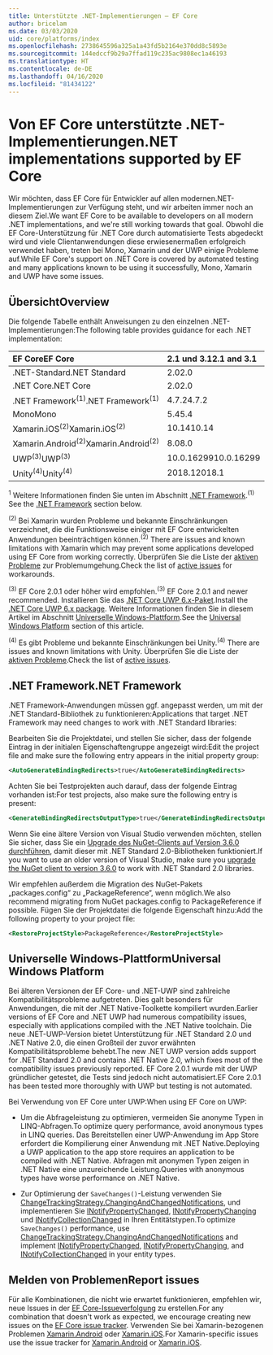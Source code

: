 ```yaml
---
title: Unterstützte .NET-Implementierungen – EF Core
author: bricelam
ms.date: 03/03/2020
uid: core/platforms/index
ms.openlocfilehash: 2738645596a325a1a43fd5b2164e370dd8c5893e
ms.sourcegitcommit: 144edccf9b29a7ffad119c235ac9808ec1a46193
ms.translationtype: HT
ms.contentlocale: de-DE
ms.lasthandoff: 04/16/2020
ms.locfileid: "81434122"
---
```

# <a name="net-implementations-supported-by-ef-core"></a><span data-ttu-id="a6931-102">Von EF Core unterstützte .NET-Implementierungen</span><span class="sxs-lookup"><span data-stu-id="a6931-102">.NET implementations supported by EF Core</span></span>

<span data-ttu-id="a6931-103">Wir möchten, dass EF Core für Entwickler auf allen modernen.NET-Implementierungen zur Verfügung steht, und wir arbeiten immer noch an diesem Ziel.</span><span class="sxs-lookup"><span data-stu-id="a6931-103">We want EF Core to be available to developers on all modern .NET implementations, and we're still working towards that goal.</span></span> <span data-ttu-id="a6931-104">Obwohl die EF Core-Unterstützung für .NET Core durch automatisierte Tests abgedeckt wird und viele Clientanwendungen diese erwiesenermaßen erfolgreich verwendet haben, treten bei Mono, Xamarin und der UWP einige Probleme auf.</span><span class="sxs-lookup"><span data-stu-id="a6931-104">While EF Core's support on .NET Core is covered by automated testing and many applications known to be using it successfully, Mono, Xamarin and UWP have some issues.</span></span>

## <a name="overview"></a><span data-ttu-id="a6931-105">Übersicht</span><span class="sxs-lookup"><span data-stu-id="a6931-105">Overview</span></span>

<span data-ttu-id="a6931-106">Die folgende Tabelle enthält Anweisungen zu den einzelnen .NET-Implementierungen:</span><span class="sxs-lookup"><span data-stu-id="a6931-106">The following table provides guidance for each .NET implementation:</span></span>

| <span data-ttu-id="a6931-107">EF Core</span><span class="sxs-lookup"><span data-stu-id="a6931-107">EF Core</span></span>                       | <span data-ttu-id="a6931-108">2.1 und 3.1</span><span class="sxs-lookup"><span data-stu-id="a6931-108">2.1 and 3.1</span></span> |
|:------------------------------|:------------|
| <span data-ttu-id="a6931-109">.NET-Standard</span><span class="sxs-lookup"><span data-stu-id="a6931-109">.NET Standard</span></span>                 | <span data-ttu-id="a6931-110">2.0</span><span class="sxs-lookup"><span data-stu-id="a6931-110">2.0</span></span>         |
| <span data-ttu-id="a6931-111">.NET Core</span><span class="sxs-lookup"><span data-stu-id="a6931-111">.NET Core</span></span>                     | <span data-ttu-id="a6931-112">2.0</span><span class="sxs-lookup"><span data-stu-id="a6931-112">2.0</span></span>         |
| <span data-ttu-id="a6931-113">.NET Framework<sup>(1)</sup></span><span class="sxs-lookup"><span data-stu-id="a6931-113">.NET Framework<sup>(1)</sup></span></span>  | <span data-ttu-id="a6931-114">4.7.2</span><span class="sxs-lookup"><span data-stu-id="a6931-114">4.7.2</span></span>       |
| <span data-ttu-id="a6931-115">Mono</span><span class="sxs-lookup"><span data-stu-id="a6931-115">Mono</span></span>                          | <span data-ttu-id="a6931-116">5.4</span><span class="sxs-lookup"><span data-stu-id="a6931-116">5.4</span></span>         |
| <span data-ttu-id="a6931-117">Xamarin.iOS<sup>(2)</sup></span><span class="sxs-lookup"><span data-stu-id="a6931-117">Xamarin.iOS<sup>(2)</sup></span></span>     | <span data-ttu-id="a6931-118">10.14</span><span class="sxs-lookup"><span data-stu-id="a6931-118">10.14</span></span>       |
| <span data-ttu-id="a6931-119">Xamarin.Android<sup>(2)</sup></span><span class="sxs-lookup"><span data-stu-id="a6931-119">Xamarin.Android<sup>(2)</sup></span></span> | <span data-ttu-id="a6931-120">8.0</span><span class="sxs-lookup"><span data-stu-id="a6931-120">8.0</span></span>         |
| <span data-ttu-id="a6931-121">UWP<sup>(3)</sup></span><span class="sxs-lookup"><span data-stu-id="a6931-121">UWP<sup>(3)</sup></span></span>             | <span data-ttu-id="a6931-122">10.0.16299</span><span class="sxs-lookup"><span data-stu-id="a6931-122">10.0.16299</span></span>  |
| <span data-ttu-id="a6931-123">Unity<sup>(4)</sup></span><span class="sxs-lookup"><span data-stu-id="a6931-123">Unity<sup>(4)</sup></span></span>           | <span data-ttu-id="a6931-124">2018.1</span><span class="sxs-lookup"><span data-stu-id="a6931-124">2018.1</span></span>      |

<span data-ttu-id="a6931-125"><sup>1</sup> Weitere Informationen finden Sie unten im Abschnitt [.NET Framework](#net-framework).</span><span class="sxs-lookup"><span data-stu-id="a6931-125"><sup>(1)</sup> See the [.NET Framework](#net-framework) section below.</span></span>

<span data-ttu-id="a6931-126"><sup>(2)</sup> Bei Xamarin wurden Probleme und bekannte Einschränkungen verzeichnet, die die Funktionsweise einiger mit EF Core entwickelten Anwendungen beeinträchtigen können.</span><span class="sxs-lookup"><span data-stu-id="a6931-126"><sup>(2)</sup> There are issues and known limitations with Xamarin which may prevent some applications developed using EF Core from working correctly.</span></span> <span data-ttu-id="a6931-127">Überprüfen Sie die Liste der [aktiven Probleme](https://github.com/aspnet/entityframeworkCore/issues?q=is%3Aopen+is%3Aissue+label%3Aarea-xamarin) zur Problemumgehung.</span><span class="sxs-lookup"><span data-stu-id="a6931-127">Check the list of [active issues](https://github.com/aspnet/entityframeworkCore/issues?q=is%3Aopen+is%3Aissue+label%3Aarea-xamarin) for workarounds.</span></span>

<span data-ttu-id="a6931-128"><sup>(3)</sup> EF Core 2.0.1 oder höher wird empfohlen.</span><span class="sxs-lookup"><span data-stu-id="a6931-128"><sup>(3)</sup> EF Core 2.0.1 and newer recommended.</span></span> <span data-ttu-id="a6931-129">Installieren Sie das [.NET Core UWP 6.x-Paket](https://www.nuget.org/packages/Microsoft.NETCore.UniversalWindowsPlatform/).</span><span class="sxs-lookup"><span data-stu-id="a6931-129">Install the [.NET Core UWP 6.x package](https://www.nuget.org/packages/Microsoft.NETCore.UniversalWindowsPlatform/).</span></span> <span data-ttu-id="a6931-130">Weitere Informationen finden Sie in diesem Artikel im Abschnitt [Universelle Windows-Plattform](#universal-windows-platform).</span><span class="sxs-lookup"><span data-stu-id="a6931-130">See the [Universal Windows Platform](#universal-windows-platform) section of this article.</span></span>

<span data-ttu-id="a6931-131"><sup>(4)</sup> Es gibt Probleme und bekannte Einschränkungen bei Unity.</span><span class="sxs-lookup"><span data-stu-id="a6931-131"><sup>(4)</sup> There are issues and known limitations with Unity.</span></span> <span data-ttu-id="a6931-132">Überprüfen Sie die Liste der [aktiven Probleme](https://github.com/aspnet/entityframeworkCore/issues?q=is%3Aopen+is%3Aissue+label%3Aarea-unity).</span><span class="sxs-lookup"><span data-stu-id="a6931-132">Check the list of [active issues](https://github.com/aspnet/entityframeworkCore/issues?q=is%3Aopen+is%3Aissue+label%3Aarea-unity).</span></span>

## <a name="net-framework"></a><span data-ttu-id="a6931-133">.NET Framework</span><span class="sxs-lookup"><span data-stu-id="a6931-133">.NET Framework</span></span>

<span data-ttu-id="a6931-134">.NET Framework-Anwendungen müssen ggf. angepasst werden, um mit der .NET Standard-Bibliothek zu funktionieren:</span><span class="sxs-lookup"><span data-stu-id="a6931-134">Applications that target .NET Framework may need changes to work with .NET Standard libraries:</span></span>

<span data-ttu-id="a6931-135">Bearbeiten Sie die Projektdatei, und stellen Sie sicher, dass der folgende Eintrag in der initialen Eigenschaftengruppe angezeigt wird:</span><span class="sxs-lookup"><span data-stu-id="a6931-135">Edit the project file and make sure the following entry appears in the initial property group:</span></span>

``` xml
<AutoGenerateBindingRedirects>true</AutoGenerateBindingRedirects>
```

<span data-ttu-id="a6931-136">Achten Sie bei Testprojekten auch darauf, dass der folgende Eintrag vorhanden ist:</span><span class="sxs-lookup"><span data-stu-id="a6931-136">For test projects, also make sure the following entry is present:</span></span>

``` xml
<GenerateBindingRedirectsOutputType>true</GenerateBindingRedirectsOutputType>
```

<span data-ttu-id="a6931-137">Wenn Sie eine ältere Version von Visual Studio verwenden möchten, stellen Sie sicher, dass Sie ein [Upgrade des NuGet-Clients auf Version 3.6.0 durchführen](https://www.nuget.org/downloads), damit dieser mit .NET Standard 2.0-Bibliotheken funktioniert.</span><span class="sxs-lookup"><span data-stu-id="a6931-137">If you want to use an older version of Visual Studio, make sure you [upgrade the NuGet client to version 3.6.0](https://www.nuget.org/downloads) to work with .NET Standard 2.0 libraries.</span></span>

<span data-ttu-id="a6931-138">Wir empfehlen außerdem die Migration des NuGet-Pakets „packages.config“ zu „PackageReference“, wenn möglich.</span><span class="sxs-lookup"><span data-stu-id="a6931-138">We also recommend migrating from NuGet packages.config to PackageReference if possible.</span></span> <span data-ttu-id="a6931-139">Fügen Sie der Projektdatei die folgende Eigenschaft hinzu:</span><span class="sxs-lookup"><span data-stu-id="a6931-139">Add the following property to your project file:</span></span>

``` xml
<RestoreProjectStyle>PackageReference</RestoreProjectStyle>
```

## <a name="universal-windows-platform"></a><span data-ttu-id="a6931-140">Universelle Windows-Plattform</span><span class="sxs-lookup"><span data-stu-id="a6931-140">Universal Windows Platform</span></span>

<span data-ttu-id="a6931-141">Bei älteren Versionen der EF Core- und .NET-UWP sind zahlreiche Kompatibilitätsprobleme aufgetreten. Dies galt besonders für Anwendungen, die mit der .NET Native-Toolkette kompiliert wurden.</span><span class="sxs-lookup"><span data-stu-id="a6931-141">Earlier versions of EF Core and .NET UWP had numerous compatibility issues, especially with applications compiled with the .NET Native toolchain.</span></span> <span data-ttu-id="a6931-142">Die neue .NET-UWP-Version bietet Unterstützung für .NET Standard 2.0 und .NET Native 2.0, die einen Großteil der zuvor erwähnten Kompatibilitätsprobleme behebt.</span><span class="sxs-lookup"><span data-stu-id="a6931-142">The new .NET UWP version adds support for .NET Standard 2.0 and contains .NET Native 2.0, which fixes most of the compatibility issues previously reported.</span></span> <span data-ttu-id="a6931-143">EF Core 2.0.1 wurde mit der UWP gründlicher getestet, die Tests sind jedoch nicht automatisiert.</span><span class="sxs-lookup"><span data-stu-id="a6931-143">EF Core 2.0.1 has been tested more thoroughly with UWP but testing is not automated.</span></span>

<span data-ttu-id="a6931-144">Bei Verwendung von EF Core unter UWP:</span><span class="sxs-lookup"><span data-stu-id="a6931-144">When using EF Core on UWP:</span></span>

* <span data-ttu-id="a6931-145">Um die Abfrageleistung zu optimieren, vermeiden Sie anonyme Typen in LINQ-Abfragen.</span><span class="sxs-lookup"><span data-stu-id="a6931-145">To optimize query performance, avoid anonymous types in LINQ queries.</span></span> <span data-ttu-id="a6931-146">Das Bereitstellen einer UWP-Anwendung im App Store erfordert die Kompilierung einer Anwendung mit .NET Native.</span><span class="sxs-lookup"><span data-stu-id="a6931-146">Deploying a UWP application to the app store requires an application to be compiled with .NET Native.</span></span> <span data-ttu-id="a6931-147">Abfragen mit anonymen Typen zeigen in .NET Native eine unzureichende Leistung.</span><span class="sxs-lookup"><span data-stu-id="a6931-147">Queries with anonymous types have worse performance on .NET Native.</span></span>

* <span data-ttu-id="a6931-148">Zur Optimierung der `SaveChanges()`-Leistung verwenden Sie [ChangeTrackingStrategy.ChangingAndChangedNotifications](/dotnet/api/microsoft.entityframeworkcore.changetrackingstrategy), und implementieren Sie [INotifyPropertyChanged](https://msdn.microsoft.com/library/system.componentmodel.inotifypropertychanged.aspx), [INotifyPropertyChanging](https://msdn.microsoft.com/library/system.componentmodel.inotifypropertychanging.aspx) und [INotifyCollectionChanged](https://msdn.microsoft.com/library/system.collections.specialized.inotifycollectionchanged.aspx) in Ihren Entitätstypen.</span><span class="sxs-lookup"><span data-stu-id="a6931-148">To optimize `SaveChanges()` performance, use [ChangeTrackingStrategy.ChangingAndChangedNotifications](/dotnet/api/microsoft.entityframeworkcore.changetrackingstrategy) and implement [INotifyPropertyChanged](https://msdn.microsoft.com/library/system.componentmodel.inotifypropertychanged.aspx), [INotifyPropertyChanging](https://msdn.microsoft.com/library/system.componentmodel.inotifypropertychanging.aspx), and [INotifyCollectionChanged](https://msdn.microsoft.com/library/system.collections.specialized.inotifycollectionchanged.aspx) in your entity types.</span></span>

## <a name="report-issues"></a><span data-ttu-id="a6931-149">Melden von Problemen</span><span class="sxs-lookup"><span data-stu-id="a6931-149">Report issues</span></span>

<span data-ttu-id="a6931-150">Für alle Kombinationen, die nicht wie erwartet funktionieren, empfehlen wir, neue Issues in der [EF Core-Issueverfolgung](https://github.com/aspnet/entityframeworkcore/issues/new) zu erstellen.</span><span class="sxs-lookup"><span data-stu-id="a6931-150">For any combination that doesn't work as expected, we encourage creating new issues on the [EF Core issue tracker](https://github.com/aspnet/entityframeworkcore/issues/new).</span></span> <span data-ttu-id="a6931-151">Verwenden Sie bei Xamarin-bezogenen Problemen [Xamarin.Android](https://github.com/xamarin/xamarin-android/issues/new) oder [Xamarin.iOS](https://github.com/xamarin/xamarin-macios/issues/new).</span><span class="sxs-lookup"><span data-stu-id="a6931-151">For Xamarin-specific issues use the issue tracker for [Xamarin.Android](https://github.com/xamarin/xamarin-android/issues/new) or [Xamarin.iOS](https://github.com/xamarin/xamarin-macios/issues/new).</span></span>
